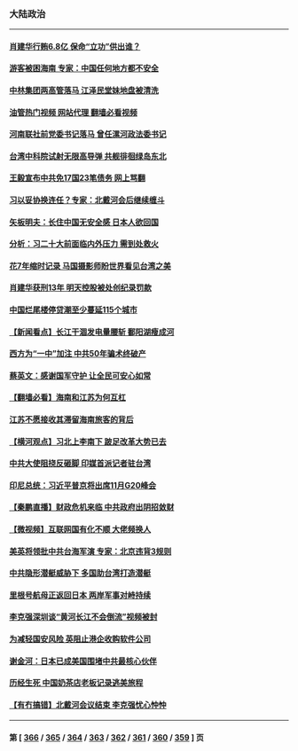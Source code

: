 ### 大陆政治
---
#### [肖建华行贿6.8亿 保命“立功”供出谁？](../../pages/ncid277/n13806110.md?08200045) 
#### [游客被困海南 专家：中国任何地方都不安全](../../pages/ncid277/n13806070.md?08200045) 
#### [中林集团两高管落马 江泽民堂妹地盘被清洗](../../pages/ncid277/n13806113.md?08200045) 
#### [油管热门视频 网站代理 翻墙必看视频](http://209.222.30.114:81/youtube.html?08200045)
#### [河南联社前党委书记落马 曾任漯河政法委书记](../../pages/ncid277/n13805740.md?08200045) 
#### [台湾中科院试射无限高导弹 共舰徘徊绿岛东北](../../pages/ncid277/n13805962.md?08200045) 
#### [王毅宣布中共免17国23笔债务 网上骂翻](../../pages/ncid277/n13805917.md?08200045) 
#### [习以妥协换连任？专家：北戴河会后继续缠斗](../../pages/ncid277/n13805861.md?08200045) 
#### [矢板明夫：长住中国无安全感 日本人欲回国](../../pages/ncid277/n13805887.md?08200045) 
#### [分析：习二十大前面临内外压力 需到处救火](../../pages/ncid277/n13805569.md?08200045) 
#### [花7年缩时记录 马国摄影师盼世界看见台湾之美](../../pages/ncid277/n13805866.md?08200045) 
#### [肖建华获刑13年 明天控股被处创纪录罚款](../../pages/ncid277/n13805882.md?08200045) 
#### [中国烂尾楼停贷潮至少蔓延115个城市](../../pages/ncid277/n13805842.md?08200045) 
#### [【新闻看点】长江干涸发电量腰斩 鄱阳湖瘦成河](../../pages/ncid277/n13805563.md?08200045) 
#### [西方为“一中”加注 中共50年骗术终破产](../../pages/ncid277/n13805808.md?08200045) 
#### [蔡英文：感谢国军守护 让全民可安心如常](../../pages/ncid277/n13805682.md?08200045) 
#### [【翻墙必看】海南和江苏为何互杠](../../pages/ncid277/n13805705.md?08200045) 
#### [江苏不愿接收其滞留海南旅客的背后](../../pages/ncid277/n13805654.md?08200045) 
#### [【横河观点】习北上李南下 跛足改革大势已去](../../pages/ncid277/n13805568.md?08200045) 
#### [中共大使阻挠反砸脚 印媒首派记者驻台湾](../../pages/ncid277/n13805615.md?08200045) 
#### [印尼总统：习近平普京将出席11月G20峰会](../../pages/ncid277/n13805558.md?08200045) 
#### [【秦鹏直播】财政危机来临 中共政府出阴招敛财](../../pages/ncid277/n13805559.md?08200045) 
#### [【微视频】互联网国有化不顺 大佬频换人](../../pages/ncid277/n13805352.md?08200045) 
#### [美英将领批中共台海军演 专家：北京违背3规则](../../pages/ncid277/n13800444.md?08200045) 
#### [中共隐形潜艇威胁下 多国助台湾打造潜艇](../../pages/ncid277/n13805460.md?08200045) 
#### [里根号航母正返回日本 两岸军事对峙持续](../../pages/ncid277/n13805423.md?08200045) 
#### [李克强深圳谈“黄河长江不会倒流”视频被封](../../pages/ncid277/n13805089.md?08200045) 
#### [为减轻国安风险 英阻止港企收购软件公司](../../pages/ncid277/n13805405.md?08200045) 
#### [谢金河：日本已成美国围堵中共最核心伙伴](../../pages/ncid277/n13805139.md?08200045) 
#### [历经生死 中国奶茶店老板记录逃美旅程](../../pages/ncid277/n13805185.md?08200045) 
#### [【有冇搞错】北戴河会议结束 李克强忧心忡忡](../../pages/ncid277/n13804836.md?08200045) 

---
#### 第 [ [366](./366.md?08200045) / [365](./365.md?08200045) / [364](./364.md?08200045) / [363](./363.md?08200045) / [362](./362.md?08200045) / [361](./361.md?08200045) / [360](./360.md?08200045) / [359](./359.md?08200045) ] 页

